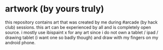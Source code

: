 # artwork (by yours truly)
this repository contains art that was created by me during #arcade (by hack club) sessions. this art can be experienced by all and is completely open source. i mostly use ibispaint x for any art since i do not own a tablet / ipad / drawing tablet (i want one so badly though) and draw with my fingers on my android phone.
